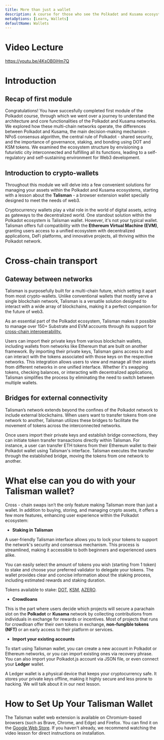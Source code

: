 ```yaml
---
title: More than just a wallet
description: A course for those who see the Polkadot and Kusama ecosystem for the first time.
metaOptions: [Learn, Wallets]
defaultName: Wallets
---
```


# Video Lecture

https://youtu.be/4KsOB0iHm7Q

<Spoiler title="<h2 style='display: inline;' >Lesson 4. More than just a wallet</h2>">

# Introduction

## **Recap of first module**

Congratulations! You have succesfully completed first module of the Polkadot course, through which we went over a journey to understand the architecture and core functionalities of the Polkadot and Kusama networks. We explored how these multi-chain networks operate, the differences between Polkadot and Kusama, the main decision-making mechanism - NPoS consensus algorithm, the central rule of Polkadot - shared security, and the importance of governance, staking, and bonding using DOT and KSM tokens. We examined the ecosystem structure by envisioning a futuristic city interconnected and fulfilling all its functions, leading to a self-regulatory and self-sustaining environment for Web3 development.

## **Introduction to crypto-wallets**

Throughout this module we will delve into a few convenient solutions for managing your assets within the Polkadot and Kusama ecosystems, starting with a lesson about the **Talisman** - a browser extension wallet specially designed to meet the needs of web3.

Cryptocurrency wallets play a vital role in the world of digital assets, acting as gateways to the decentralized world. One standout solution within the Polkadot ecosystem is Talisman wallet. However, it's not your typical wallet. Talisman offers full compatibility with the **Ethereum Virtual Machine (EVM)**, granting users access to a unified ecosystem with decentralized applications, DeFi platforms, and innovative projects, all thriving within the Polkadot network.

# Cross-chain transport

## Gateway between networks

Talisman is purposefully built for a multi-chain future, which setting it apart from most crypto-wallets. Unlike conventional wallets that mostly serve a single blockchain network, Talisman is a versatile solution designed to interact with a wide array of blockchains, making it a perfect companion for the future of web3.

As an essential part of the Polkadot ecosystem, Talisman makes it possible to manage over 150+ Substrate and EVM accounts through its support for [cross-chain interoperability.](https://polkadot.network/features/cross-chain-communication/)

Users can import their private keys from various blockchain wallets, including wallets from networks like Ethereum that are built on another framework. By importing their private keys, Talisman gains access to and can interact with the tokens associated with those keys on the respective networks. This integration allows users to view and manage all their assets from different networks in one unified interface. Whether it's swapping tokens, checking balances, or interacting with decentralized applications, Talisman simplifies the process by eliminating the need to switch between multiple wallets.

## **Bridges for external connectivity**

Talisman’s network extends beyond the confines of the Polkadot network to include external blockchains. When users want to transfer tokens from one network to another, Talisman utilizes these bridges to facilitate the movement of tokens across the interconnected networks.

Once users import their private keys and establish bridge connections, they can initiate token transfer transactions directly within Talisman. For instance, a user can transfer ETH tokens from their Ethereum wallet to their Polkadot wallet using Talisman's interface. Talisman executes the transfer through the established bridge, moving the tokens from one network to another.

# **What else can you do with your Talisman wallet?**

Cross - chain swaps isn’t the only feature making Talisman more than just a wallet. In addition to buying, storing, and managing crypto assets, it offers a few more features, enhancing user experience within the Polkadot ecosystem:

- **Staking in Talisman**

A user-friendly Talisman interface allows you to lock your tokens to support the network's security and consensus mechanism. This process is streamlined, making it accessible to both beginners and experienced users alike.

<robo-academy-grid :columns="2" textAlign="center">
    <robo-academy-grid-element>
        <LessonImages src="kusama-theory-practice/lesson4-stake.png" alt=""/>
    </robo-academy-grid-element>
    <robo-academy-grid-element>
        <LessonImages src="kusama-theory-practice/lesson4-stake-pool.png" alt=""/>
    </robo-academy-grid-element>
</robo-academy-grid>


You can easily select the amount of tokens you wish (starting from 1 token) to stake and choose your preferred validator to delegate your tokens. The wallet provides clear and concise information about the staking process, including estimated rewards and staking duration.

Tokens available to stake: [DOT](https://coinmarketcap.com/currencies/polkadot-new/), [KSM](https://coinmarketcap.com/currencies/kusama/), [AZERO](https://coinmarketcap.com/currencies/aleph-zero/).

- **Crowdloans**

This is the part where users decide which projects will secure a parachain slot on the **Polkadot** or **Kusama** network by collecting contributions from individuals in exchange for rewards or incentives. Most of projects that runs for crowdloan offer their own tokens in exchange, **non-fungible tokens (NFT)** or an early access to their platform or services.

<LessonImages src="kusama-theory-practice/lesson4-crowdloans.png" alt=""/>


- **Import your existing accounts**

To start using Talisman wallet, you can create a new account in Polkadot or Ethereum networks, or you can import existing ones via recovery phrase. You can also import your Polkadot.js account via JSON file, or even connect your **Ledger** wallet.

<robo-academy-note type="note">
A Ledger wallet is a physical device that keeps your cryptocurrency safe. It stores your private keys offline, making it highly secure and less prone to hacking. We will talk about it in our next lesson.
</robo-academy-note>

# How to Set Up Your Talisman Wallet

The Talisman wallet web extension is available on Chromium-based browsers (such as Brave, Chrome, and Edge) and Firefox. You can find it on the [Google Web Store](https://chrome.google.com/webstore/detail/talisman-polkadot-wallet/fijngjgcjhjmmpcmkeiomlglpeiijkld). If you haven't already, we recommend watching the video lesson for direct instructions on installation.

</Spoiler>

<Spoiler title="<h2 style='display: inline;' >Theory: Test</h2>">

<QuizBlock 
quizUrl="https://faas-fra1-afec6ce7.doserverless.co/api/v1/web/fn-18e93402-1ffe-47e8-be1d-e28a6ac871f1/default/Quiz"
quizId="question4.1"
/>

<QuizBlock 
quizUrl="https://faas-fra1-afec6ce7.doserverless.co/api/v1/web/fn-18e93402-1ffe-47e8-be1d-e28a6ac871f1/default/Quiz"
quizId="question4.2"
/>

<QuizBlock 
quizUrl="https://faas-fra1-afec6ce7.doserverless.co/api/v1/web/fn-18e93402-1ffe-47e8-be1d-e28a6ac871f1/default/Quiz"
quizId="question4.3"
/>

</Spoiler>

<FeedbackBlock 
formUrl="https://faas-fra1-afec6ce7.doserverless.co/api/v1/web/fn-18e93402-1ffe-47e8-be1d-e28a6ac871f1/default/Feedback"
lessonLabel="talisman"
/>